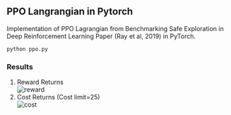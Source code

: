 ## PPO Langrangian in Pytorch 
<p>Implementation of PPO Lagrangian from Benchmarking Safe Exploration in Deep Reinforcement Learning  Paper (Ray et al, 2019) in PyTorch.</p>

`
python ppo.py
`


### Results

1. Reward Returns<br>
![reward](https://github.com/akjayant/PPO_Lagrangian_PyTorch/raw/main/results_pointgoal1/ppo_c.png)
2. Cost Returns (Cost limit=25)<br>
![cost](https://github.com/akjayant/PPO_Lagrangian_PyTorch/raw/main/results_pointgoal1/ppo_r.png)

